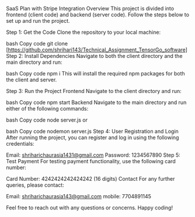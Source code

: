 SaaS Plan with Stripe Integration
Overview
This project is divided into frontend (client code) and backend (server code). Follow the steps below to set up and run the project.

Step 1: Get the Code
Clone the repository to your local machine:

bash
Copy code
git clone [https://github.com/shrihari143/Technical_Assignment_TensorGo_software]
Step 2: Install Dependencies
Navigate to both the client directory and the main directory and run:

bash
Copy code
npm i
This will install the required npm packages for both the client and server.

Step 3: Run the Project
Frontend
Navigate to the client directory and run:

bash
Copy code
npm start
Backend
Navigate to the main directory and run either of the following commands:

bash
Copy code
node server.js
or

bash
Copy code
nodemon server.js
Step 4: User Registration and Login
After running the project, you can register and log in using the following credentials:

Email: shriharichaurasia1431@gmail.com
Password: 1234567890
Step 5: Test Payment
For testing payment functionality, use the following card number:

Card Number: 4242424242424242 (16 digits)
Contact
For any further queries, please contact:

Email: shriharichaurasia143@gmail.com
mobile: 7704891145

Feel free to reach out with any questions or concerns. Happy coding!
